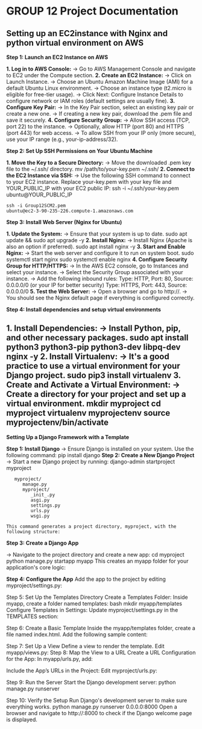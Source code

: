 # GROUP 12 Project Documentation

## Setting up an EC2instance with Nginx and python virtual environment on AWS

**Step 1: Launch an EC2 Instance on AWS**

**1. Log in to AWS Console:**
 -> Go to AWS Management Console and navigate to EC2 under the Compute section.
**2. Create an EC2 Instance:**
 -> Click on Launch Instance.
 -> Choose an Ubuntu Amazon Machine Image (AMI) for a default Ubuntu Linux environment.
 -> Choose an instance type (t2.micro is eligible for free-tier usage).
 -> Click Next: Configure Instance Details to configure network or IAM roles (default settings are usually fine).
**3. Configure Key Pair:**
 -> In the Key Pair section, select an existing key pair or create a new one.
 -> If creating a new key pair, download the .pem file and save it securely.
**4. Configure Security Group:**
 -> Allow SSH access (TCP, port 22) to the instance.
 -> Optionally, allow HTTP (port 80) and HTTPS (port 443) for web access.
 -> To allow SSH from your IP only (more secure), use your IP range (e.g., your-ip-address/32).

**Step 2: Set Up SSH Permissions on Your Ubuntu Machine**

**1. Move the Key to a Secure Directory:**
 -> Move the downloaded .pem key file to the ~/.ssh/ directory.
    mv /path/to/your-key.pem ~/.ssh/
**2. Connect to the EC2 Instance via SSH:**
 -> Use the following SSH command to connect to your EC2 instance. Replace your-key.pem with your key file and YOUR_PUBLIC_IP with your EC2 public IP:
    ssh -i ~/.ssh/your-key.pem ubuntu@YOUR_PUBLIC_IP

    ssh -i Group12SCM2.pem 
    ubuntu@ec2-3-90-235-226.compute-1.amazonaws.com
 

**Step 3: Install Web Server (Nginx for Ubuntu)**

**1. Update the System:**
 -> Ensure that your system is up to date.
    sudo apt update && sudo apt upgrade -y
**2. Install Nginx:**
 -> Install Nginx (Apache is also an option if preferred).
    sudo apt install nginx -y
**3. Start and Enable Nginx:**
 -> Start the web server and configure it to run on system boot.
    sudo systemctl start nginx
    sudo systemctl enable nginx
**4. Configure Security Group for HTTP/HTTPS:**
 -> In the AWS EC2 console, go to Instances and select your instance.
 -> Select the Security Group associated with your instance.
 -> Add the following inbound rules:
       Type: HTTP, Port: 80, Source: 0.0.0.0/0 (or your IP for better security)
       Type: HTTPS, Port: 443, Source: 0.0.0.0/0
**5. Test the Web Server:**
 -> Open a browser and go to http://<EC2-public-IPv4-address>.
 -> You should see the Nginx default page if everything is configured correctly.

**Step 4: Install dependencies and setup virtual environments**

**1. Install Dependencies:**
 -> Install Python, pip, and other necessary packages.
    sudo apt install python3 python3-pip python3-dev libpq-dev nginx -y
**2. Install Virtualenv:**
 -> It's a good practice to use a virtual environment for your Django project.
    sudo pip3 install virtualenv
**3. Create and Activate a Virtual Environment:**
 -> Create a directory for your project and set up a virtual environment.
    mkdir myproject
    cd myproject
    virtualenv myprojectenv
    source myprojectenv/bin/activate
-------------------------------------------------------------------------------------------------------
**Setting Up a Django Framework with a Template**

**Step 1: Install Django**
 -> Ensure Django is installed on your system. Use the following command:
    pip install django
**Step 2: Create a New Django Project**
 -> Start a new Django project by running:
    django-admin startproject myproject
    
       myproject/
          manage.py
          myproject/
             _init_.py
             asgi.py
             settings.py
             urls.py
             wsgi.py
             
    This command generates a project directory, myproject, with the following structure:

**Step 3: Create a Django App**


 -> Navigate to the project directory and create a new app:
    cd myproject
    python manage.py startapp myapp
    This creates an myapp folder for your application's core logic:


**Step 4: Configure the App**
Add the app to the project by editing myproject/settings.py:



Step 5: Set Up the Templates Directory
Create a Templates Folder: Inside myapp, create a folder named templates:
bash
mkdir myapp/templates
Configure Templates in Settings: Update myproject/settings.py in the TEMPLATES section:


Step 6: Create a Basic Template
Inside the myapp/templates folder, create a file named index.html.
Add the following sample content:


Step 7: Set Up a View
Define a view to render the template. Edit myapp/views.py:
Step 
8: Map the View to a URL
Create a URL Configuration for the App: In myapp/urls.py, add:

Include the App’s URLs in the Project: Edit myproject/urls.py:

Step 9: Run the Server
Start the Django development server:
python manage.py runserver




Step 10: Verify the Setup
 Run Django's development server to make sure everything works.
python manage.py runserver 0.0.0.0:8000
 Open a browser and navigate to http://<EC2-public-IP>:8000 to check if the Django welcome page is displayed.


